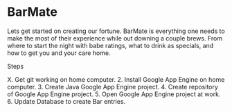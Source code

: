 # BarMate
Lets get started on creating our fortune.  BarMate is everything one needs to make the most of their experience while out downing a couple brews.  From where to start the night with babe ratings, what to drink as specials, and how to get you and your care home.

Steps

X.  Get git working on home computer.
2.  Install Google App Engine on home computer.
3.  Create Java Google App Engine project.
4.  Create repository of Google App Engine project.
5.  Open Google App Engine project at work.
6.  Update Database to create Bar entries.

